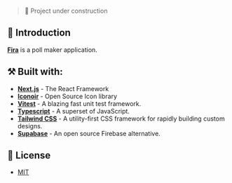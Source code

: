 > 🚧 Project under construction

## 👋 Introduction

[**Fira**](https://fira.vercel.app/) is a poll maker application.

## ⚒️ Built with:

- [**Next.js**](https://nextjs.org/) - The React Framework
- [**Iconoir**](https://iconoir.com/) - Open Source Icon library
- [**Vitest**](https://vitest.dev/) - A blazing fast unit test framework.
- [**Typescript**](https://www.typescriptlang.org/) - A superset of JavaScript.
- [**Tailwind CSS**](https://tailwindcss.com/) - A utility-first CSS framework for rapidly building custom designs.
- [**Supabase**](https://supabase.com/) - An open source Firebase alternative.

## 🔑 License

- [MIT](https://github.com/techwithmat/fira/blob/main/LICENSE)

